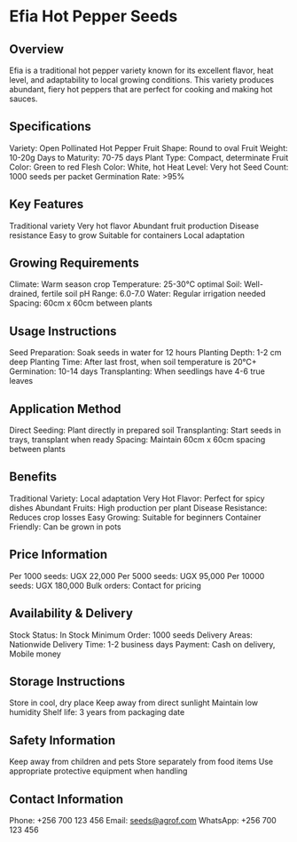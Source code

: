 # Efia Hot Pepper Seeds

## Overview
Efia is a traditional hot pepper variety known for its excellent flavor, heat level, and adaptability to local growing conditions. This variety produces abundant, fiery hot peppers that are perfect for cooking and making hot sauces.

## Specifications
Variety: Open Pollinated Hot Pepper
Fruit Shape: Round to oval
Fruit Weight: 10-20g
Days to Maturity: 70-75 days
Plant Type: Compact, determinate
Fruit Color: Green to red
Flesh Color: White, hot
Heat Level: Very hot
Seed Count: 1000 seeds per packet
Germination Rate: >95%

## Key Features
Traditional variety
Very hot flavor
Abundant fruit production
Disease resistance
Easy to grow
Suitable for containers
Local adaptation

## Growing Requirements
Climate: Warm season crop
Temperature: 25-30°C optimal
Soil: Well-drained, fertile soil
pH Range: 6.0-7.0
Water: Regular irrigation needed
Spacing: 60cm x 60cm between plants

## Usage Instructions
Seed Preparation: Soak seeds in water for 12 hours
Planting Depth: 1-2 cm deep
Planting Time: After last frost, when soil temperature is 20°C+
Germination: 10-14 days
Transplanting: When seedlings have 4-6 true leaves

## Application Method
Direct Seeding: Plant directly in prepared soil
Transplanting: Start seeds in trays, transplant when ready
Spacing: Maintain 60cm x 60cm spacing between plants

## Benefits
Traditional Variety: Local adaptation
Very Hot Flavor: Perfect for spicy dishes
Abundant Fruits: High production per plant
Disease Resistance: Reduces crop losses
Easy Growing: Suitable for beginners
Container Friendly: Can be grown in pots

## Price Information
Per 1000 seeds: UGX 22,000
Per 5000 seeds: UGX 95,000
Per 10000 seeds: UGX 180,000
Bulk orders: Contact for pricing

## Availability & Delivery
Stock Status: In Stock
Minimum Order: 1000 seeds
Delivery Areas: Nationwide
Delivery Time: 1-2 business days
Payment: Cash on delivery, Mobile money

## Storage Instructions
Store in cool, dry place
Keep away from direct sunlight
Maintain low humidity
Shelf life: 3 years from packaging date

## Safety Information
Keep away from children and pets
Store separately from food items
Use appropriate protective equipment when handling

## Contact Information
Phone: +256 700 123 456
Email: seeds@agrof.com
WhatsApp: +256 700 123 456
